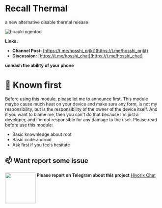  # Recall Thermal
a new alternative disable thermal release

![hirauki ngentod](https://github.com/user-attachments/assets/fabd59e3-daa3-40b1-91f7-73f9f474258a)

**Links:**
- **Channel Post:** [https://t.me/hosshi_prjkt](https://t.me/hosshi_prjkt)
- **Discussion:** [https://t.me/hosshi_chat](https://t.me/hosshi_chat)

**unleash the ability of your phone**
<a/>
# 🤖 Known first
<a>Before using this module, please let me to announce first. This module maybe cause much heat on your device and make sure any form, is not my responsibility, but is the responsibility of the owner of the device itself. And if you want to blame me, then you can't do that because I'm just a developer, and I'm not responsible for any damage to the user.
Please read before use this module:
- Basic knownledge about root
- Basic code android
- Ask first if you feels hesitate
<a/>

## **📫 Want report some issue**
<a>**Please report on Telegram about this project** [Hiyorix Chat](https://t.me/hosshi_chat)
<img align="left" width="100" src="https://github.com/user-attachments/assets/d34d2262-b22f-4ffd-8a3f-42ffcc2c1dcf">
</a>
